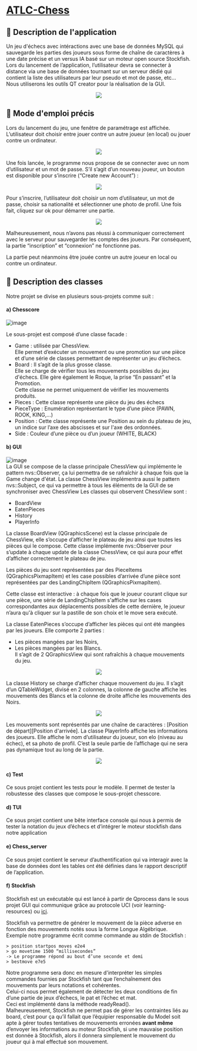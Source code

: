 # [ATLC-Chess](https://www.echecs.club/regles/)

## :large_blue_circle: Description de l'application 
Un jeu d'échecs avec intéractions avec une base de données MySQL qui
sauvegarde les parties des joueurs sous forme de chaîne de caractères à une date
précise et un versus IA basé sur un moteur open source Stockfish.  
Lors du lancement de l’application, l’utilisateur devra se connecter à distance via une
base de données tournant sur un serveur dédié qui contient la liste des utilisateurs
par leur pseudo et mot de passe, etc…  
Nous utiliserons les outils QT creator pour la réalisation de la GUI.  

<p align="center">
<img src="https://github.com/NadiaArhbal/ESI/assets/99414756/da311dba-bd87-43ad-a812-7a0070a6c640">

## :large_blue_circle: Mode d'emploi précis
Lors du lancement du jeu, une fenêtre de paramétrage est affichée.  
L’utilisateur doit choisir entre jouer contre un autre joueur (en local) ou jouer contre
un ordinateur.  

<p align="center">
  <img src="https://github.com/NadiaArhbal/ESI/assets/99414756/2915ee37-b377-47ee-8fef-86bb56823430">

Une fois lancée, le programme nous propose de se connecter avec un nom
d’utilisateur et un mot de passe. S’il s’agit d’un nouveau joueur, un bouton est
disponible pour s’inscrire (“Create new Account”) :   

  <p align="center">
  <img src="https://github.com/NadiaArhbal/ESI/assets/99414756/34c95875-5db1-4ed5-bc07-476bb67aaf230">

Pour s’inscrire, l’utilisateur doit choisir un nom d’utilisateur, un mot de passe,
choisir sa nationalité et sélectionner une photo de profil. Une fois fait, cliquez sur ok
pour démarrer une partie.  

<p align="center">
  <img src="https://github.com/NadiaArhbal/ESI/assets/99414756/fdb57676-d61c-427d-9fde-f92af2b04061">  
  
Malheureusement, nous n’avons pas réussi à communiquer correctement
avec le serveur pour sauvegarder les comptes des joueurs. Par conséquent, la
partie “inscription” et “connexion” ne fonctionne pas.  
  
La partie peut néanmoins être jouée contre un autre joueur en local ou contre
un ordinateur.  

## :large_blue_circle: Description des classes   
  
Notre projet se divise en plusieurs sous-projets comme suit :  
#### a) Chesscore  
![image](https://github.com/NadiaArhbal/ESI/assets/99414756/43955cf1-012b-43fe-881b-3b72e1e8d17d)  

Le sous-projet est composé d’une classe facade :
- Game : utilisée par ChessView.  
Elle permet d’exécuter un mouvement ou une promotion sur une pièce et d’une série de classes permettant de représenter un jeu d’échecs.
- Board : Il s’agit de la plus grosse classe.  
Elle se charge de vérifier tous les mouvements possibles du jeu d'échecs. Elle gère également le Roque, la prise “En passant” et la Promotion.  
Cette classe ne permet uniquement de vérifier les mouvements produits.
- Pieces : Cette classe représente une pièce du jeu des échecs
- PieceType : Enumération représentant le type d’une pièce (PAWN, ROOK,
KING,...)
- Position : Cette classe représente une Position au sein du plateau de jeu, un
indice sur l’axe des abscisses et sur l'axe des ordonnées.
- Side : Couleur d’une pièce ou d’un joueur (WHITE, BLACK)

#### b) GUI

![image](https://github.com/NadiaArhbal/ESI/assets/99414756/2d35bac0-999e-47cb-8e6e-e34ccf308e1a)  
La GUI se compose de la classe principale ChessView qui implémente le
pattern nvs::Observer, ça lui permettra de se rafraîchir à chaque fois que la Game
change d'état.
La classe ChessView implémentra aussi le pattern nvs::Subject, ce qui va
permettre à tous les éléments de la GUI de se synchroniser avec ChessView
Les classes qui observent ChessView sont :  
- BoardView
- EatenPieces
- History
- PlayerInfo
  
La classe BoardView (QGraphicsScene) est la classe principale de
ChessView, elle s’occupe d’afficher le plateau de jeu ainsi que toutes les pièces qui
le compose. Cette classe implémente nvs::Observer pour s’update à chaque
update de la classe ChessView, ce qui aura pour effet d’afficher correctement le
plateau de jeu.    
  
Les pièces du jeu sont représentées par des PieceItems
(QGraphicsPixmapItem) et les case possibles d’arrivée d’une pièce sont
représentées par des LandingChipItem (QGraphicsPixmapItem).  
  
Cette classe est interactive : à chaque fois que le joueur courant clique sur
une pièce, une série de LandingChipItem s'affiche sur les cases correspondantes
aux déplacements possibles de cette dernière, le joueur n’aura qu'à cliquer sur la
pastille de son choix et le move sera exécuté.    
  
La classe EatenPieces s’occupe d’afficher les pièces qui ont été mangées
par les joueurs. Elle comporte 2 parties :    
- Les pièces mangées par les Noirs,  
- Les pièces mangées par les Blancs.  
Il s’agit de 2 QGraphicsView qui sont rafraîchis à chaque mouvements du
jeu.  

<p align="center">
  <img src="https://github.com/NadiaArhbal/ESI/assets/99414756/d703b087-78c2-4de0-bf58-a71d8d46357d">  

La classe History se charge d’afficher chaque mouvement du jeu. Il s’agit
d’un QTableWidget, divisé en 2 colonnes, la colonne de gauche affiche les
mouvements des Blancs et la colonne de droite affiche les mouvements des Noirs.

<p align="center">
  <img src="https://github.com/NadiaArhbal/ESI/assets/99414756/8bbd9434-322e-4a9a-9c78-8ceac5c57057">    

Les mouvements sont représentés par une chaîne de caractères : [Position
de départ][Position d'arrivée].
La classe PlayerInfo affiche les informations des joueurs. Elle affiche le nom
d’utilisateur du joueur, son elo (niveau au échec), et sa photo de profil. C’est la seule
partie de l’affichage qui ne sera pas dynamique tout au long de la partie.

<p align="center">
  <img src="https://github.com/NadiaArhbal/ESI/assets/99414756/f6059d45-e2de-4f39-9bdf-5f3ebe969aee">    

#### c) Test
Ce sous projet contient les tests pour le modèle. Il permet de tester la
robustesse des classes que compose le sous-projet chesscore. 

#### d) TUI
Ce sous projet contient une bête interface console qui nous à permis de tester
la notation du jeux d’échecs et d’intégrer le moteur stockfish dans notre application

#### e) Chess_server
Ce sous projet contient le serveur d’authentification qui va interagir avec la
base de données dont les tables ont été définies dans le rapport descriptif de
l’application.

#### f) Stockfish
Stockfish est un exécutable qui est lancé à partir de Qprocess dans le sous
projet GUI qui communique grâce au protocole UCI (voir learning-resources) ou [ici](http://wbec-ridderkerk.nl/html/UCIProtocol.html).  

Stockfish va permettre de générer le mouvement de la pièce adverse en
fonction des mouvements notés sous la forme Longue Algébrique.  
Exemple notre programme écrit comme commande au stdin de Stockfish :  

```
> position startpos moves e2e4
> go movetime 1500 “millisecondes”
-> Le programme répond au bout d’une seconde et demi
> bestmove e7e5
```

  
Notre programme sera donc en mesure d'interpréter les simples commandes
fournies par Stockfish tant que l’enchaînement des mouvements par leurs notations
et cohérentes.  
Celui-ci nous permet également de détecter les deux conditions de fin d’une
partie de jeux d’échecs, le pat et l’échec et mat.  
  Ceci est implémenté dans la méthode readyRead().  
  Malheureusement, Stockfish ne permet pas de gérer les contraintes liés au
board, c’est pour ça qu’il fallait que l’équipier responsable du Model soit apte à gérer
toutes tentatives de mouvements erronées __avant même__ d’envoyer les informations
au moteur Stockfish, si une mauvaise position est donnée à Stockfish, alors il
donnera simplement le mouvement du joueur qui à mal effectué son mouvement.  

